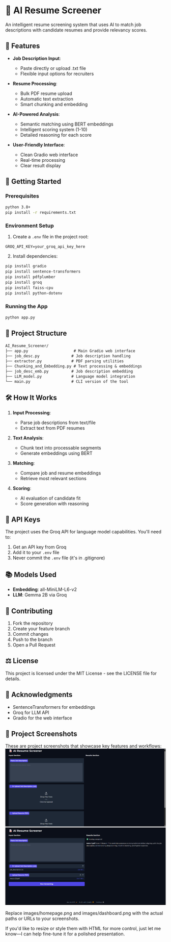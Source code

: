 # 📝 AI Resume Screener

An intelligent resume screening system that uses AI to match job descriptions with candidate resumes and provide relevancy scores.

## 🌟 Features

- **Job Description Input**: 
  - Paste directly or upload .txt file
  - Flexible input options for recruiters

- **Resume Processing**:
  - Bulk PDF resume upload
  - Automatic text extraction
  - Smart chunking and embedding

- **AI-Powered Analysis**:
  - Semantic matching using BERT embeddings
  - Intelligent scoring system (1-10)
  - Detailed reasoning for each score

- **User-Friendly Interface**:
  - Clean Gradio web interface
  - Real-time processing
  - Clear result display

## 🚀 Getting Started

### Prerequisites

```bash
python 3.8+
pip install -r requirements.txt
```

### Environment Setup

1. Create a `.env` file in the project root:
```properties
GROQ_API_KEY=your_groq_api_key_here
```

2. Install dependencies:
```bash
pip install gradio
pip install sentence-transformers
pip install pdfplumber
pip install groq
pip install faiss-cpu
pip install python-dotenv
```

### Running the App

```bash
python app.py
```

## 📂 Project Structure

```
AI_Resume_Screener/
├── app.py                    # Main Gradio web interface
├── job_desc.py              # Job description handling
├── extractor.py             # PDF parsing utilities
├── Chunking_and_Embedding.py # Text processing & embeddings
├── job_desc_emb.py          # Job description embedding
├── LLM_model.py             # Language model integration
└── main.py                  # CLI version of the tool
```

## 🛠️ How It Works

1. **Input Processing**:
   - Parse job descriptions from text/file
   - Extract text from PDF resumes

2. **Text Analysis**:
   - Chunk text into processable segments
   - Generate embeddings using BERT

3. **Matching**:
   - Compare job and resume embeddings
   - Retrieve most relevant sections

4. **Scoring**:
   - AI evaluation of candidate fit
   - Score generation with reasoning

## 🔑 API Keys

The project uses the Groq API for language model capabilities. You'll need to:
1. Get an API key from Groq
2. Add it to your `.env` file
3. Never commit the `.env` file (it's in .gitignore)

## 📚 Models Used

- **Embedding**: all-MiniLM-L6-v2
- **LLM**: Gemma 2B via Groq

## 🤝 Contributing

1. Fork the repository
2. Create your feature branch
3. Commit changes
4. Push to the branch
5. Open a Pull Request

## ⚖️ License

This project is licensed under the MIT License - see the LICENSE file for details.

## 🙏 Acknowledgments

- SentenceTransformers for embeddings
- Groq for LLM API
- Gradio for the web interface

## 📸 Project Screenshots
These are project screenshots that showcase key features and workflows:
![Homepage Screenshot](https://github.com/chanducn/AI-Resume-Screener/blob/0f964b2a2390cbd300174dc613ce7a968c3ed29a/Screenshot%202025-08-05%20120818.png)
![Dashboard View](https://github.com/chanducn/AI-Resume-Screener/blob/0f964b2a2390cbd300174dc613ce7a968c3ed29a/Screenshot%202025-08-05%20121020.png)


Replace images/homepage.png and images/dashboard.png with the actual paths or URLs to your screenshots.

If you'd like to resize or style them with HTML for more control, just let me know—I can help fine-tune it for a polished presentation.
